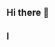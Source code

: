 ## Hi there 👋

## I
<!--
**Aylishiri/Aylishiri** is a ✨ _special_ ✨ repository because its `README.md` (this file) appears on your GitHub profile.

Here are some ideas to get you started:

- 🔭 I’m currently working on college apps 
- 🌱 I’m currently learning about repositories and github
- 👯 I’m looking to collaborate on classwork
- 💬 Ask me about anything!
- 📫 How to reach me: airizarry6@cps.edu
- 😄 Pronouns: she/her
- ⚡ Fun fact: i have 3 pets
-->
